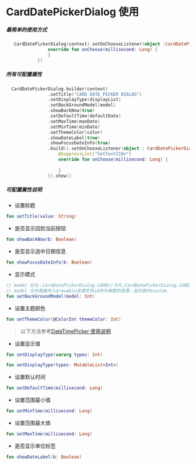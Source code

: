 # CardDatePickerDialog 使用
##### 最简单的使用方式
``` kotlin
   CardDatePickerDialog(context).setOnChooseListener(object :CardDatePickerDialog.OnChooseListener {
                override fun onChoose(millisecond: Long) {
                }
            })
```
##### 所有可配置属性
``` kotlin
  CardDatePickerDialog.builder(context)
                .setTitle("CARD DATE PICKER DIALOG")
                .setDisplayType(displayList)
                .setBackGroundModel(model)
                .showBackNow(true)
                .setDefaultTime(defaultDate)
                .setMaxTime(maxDate)
                .setMinTime(minDate)
                .setThemeColor(color)
                .showDateLabel(true)
                .showFocusDateInfo(true)
                .build().setOnChooseListener(object : CardDatePickerDialog.OnChooseListener {
                    @SuppressLint("SetTextI18n")
                    override fun onChoose(millisecond: Long) {
       
                    }
                }).show()
```
##### 可配置属性说明
* 设置标题
``` kotlin
fun setTitle(value: String)
```
* 是否显示回到当前按钮
``` kotlin
fun showBackNow(b: Boolean)
```
* 是否显示选中日期信息
``` kotlin
fun showFocusDateInfo(b: Boolean)
```
* 显示模式
``` kotlin
// model 分为：CardDatePickerDialog.CARD//卡片,CardDatePickerDialog.CUBE//方形,CardDatePickerDialog.STACK//顶部圆角
// model 允许直接传入drawable资源文件id作为弹窗的背景，如示例内custom
fun setBackGroundModel(model: Int)
```
* 设置主题颜色
``` kotlin
fun setThemeColor(@ColorInt themeColor: Int)
```
>以下方法参考[DateTimePicker 使用说明](https://github.com/loperSeven/DateTimePicker/blob/master/readme/DATETIMEPICKER_USE.md)
* 设置显示值
``` kotlin
fun setDisplayType(vararg types: Int)
```
``` kotlin
fun setDisplayType(types: MutableList<Int>)
```
* 设置默认时间
``` kotlin
fun setDefaultTime(millisecond: Long)
```
* 设置范围最小值
``` kotlin
fun setMinTime(millisecond: Long)
```
* 设置范围最大值
``` kotlin
fun setMaxTime(millisecond: Long)
```
* 是否显示单位标签
``` kotlin
fun showDateLabel(b: Boolean)
```
